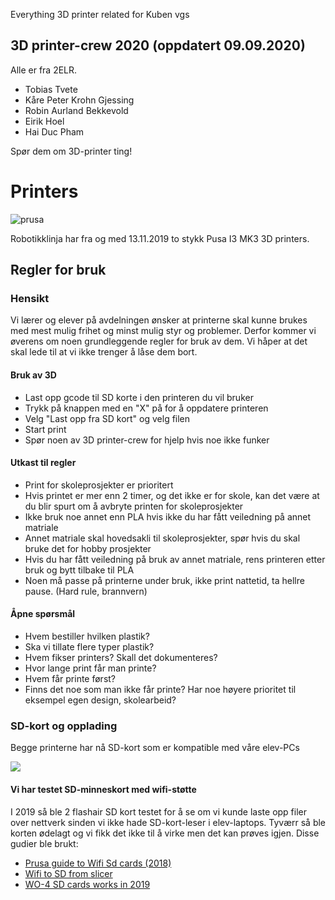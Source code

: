 Everything 3D printer related for Kuben vgs

## 3D printer-crew 2020 (oppdatert 09.09.2020)
Alle er fra 2ELR.

* Tobias Tvete
* Kåre Peter Krohn Gjessing
* Robin Aurland Bekkevold
* Eirik Hoel
* Hai Duc Pham

Spør dem om 3D-printer ting! 

# Printers

![prusa](img/prusa_i3_MK3.jpg)

Robotikklinja har fra og med 13.11.2019 to stykk Pusa I3 MK3 3D printers. 

## Regler for bruk

### Hensikt
Vi lærer og elever på avdelningen ønsker at printerne skal kunne brukes med mest mulig frihet og minst mulig styr og problemer. Derfor kommer vi øverens om noen grundleggende regler for bruk av dem. Vi håper at det skal lede til at vi ikke trenger å låse dem bort.

#### Bruk av 3D
* Last opp gcode til SD korte i den printeren du vil bruker
* Trykk på knappen med en "X" på for å oppdatere printeren
* Velg "Last opp fra SD kort" og velg filen
* Start print
* Spør noen av 3D printer-crew for hjelp hvis noe ikke funker

#### Utkast til regler
* Print for skoleprosjekter er prioritert
* Hvis printet er mer enn 2 timer, og det ikke er for skole, kan det være at du blir spurt om å avbryte printen for skoleprosjekter
* Ikke bruk noe annet enn PLA hvis ikke du har fått veiledning på annet matriale
* Annet matriale skal hovedsakli til skoleprosjekter, spør hvis du skal bruke det for hobby prosjekter
* Hvis du har fått veiledning på bruk av annet matriale, rens printeren etter bruk og bytt tilbake til PLA
* Noen må passe på printerne under bruk, ikke print nattetid, ta hellre pause. (Hard rule, brannvern)

#### Åpne spørsmål
* Hvem bestiller hvilken plastik?
* Ska vi tillate flere typer plastik?
* Hvem fikser printers? Skall det dokumenteres?
* Hvor lange print får man printe?
* Hvem får printe først?
* Finns det noe som man ikke får printe? Har noe høyere prioritet til eksempel egen design, skolearbeid?

### SD-kort og opplading
Begge printerne har nå SD-kort som er kompatible med våre elev-PCs

![](img/sd-kort_laptop.jpg) 

#### Vi har testet SD-minneskort med wifi-støtte
I 2019 så ble 2 flashair SD kort testet for å se om vi kunde laste opp filer over nettverk sinden vi ikke hade SD-kort-leser i elev-laptops.
Tyværr så ble korten ødelagt og vi fikk det ikke til å virke men det kan prøves igjen.
Disse gudier ble brukt:
* [Prusa guide to Wifi Sd cards (2018)](https://blog.prusaprinters.org/easy-wireless-printing-with-flashair-sd-cards/)
* [Wifi to SD from slicer](http://bobbyromeo.com/uncategorized/automate-syncing-of-g-code-files-toshiba-flashair-prusa-mk3-3d-printer/)
* [WO-4 SD cards works in 2019](https://www.reddit.com/r/prusa3d/comments/bsqqvn/toshiba_flashair_support/)


